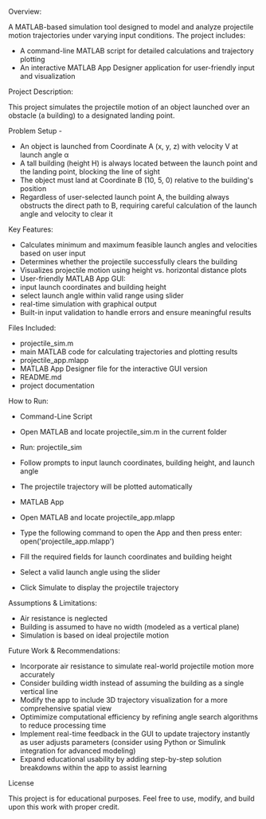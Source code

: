 Overview:

A MATLAB-based simulation tool designed to model and analyze projectile motion trajectories under varying input conditions. The project includes:
- A command-line MATLAB script for detailed calculations and trajectory plotting
- An interactive MATLAB App Designer application for user-friendly input and visualization

Project Description:

This project simulates the projectile motion of an object launched over an obstacle (a building) to a designated landing point.

Problem Setup - 
- An object is launched from Coordinate A (x, y, z) with velocity V at launch angle α
- A tall building (height H) is always located between the launch point and the landing point, blocking the line of sight
- The object must land at Coordinate B (10, 5, 0) relative to the building's position
- Regardless of user-selected launch point A, the building always obstructs the direct path to B, requiring careful calculation of the launch angle and velocity to clear it

Key Features:

- Calculates minimum and maximum feasible launch angles and velocities based on user input
- Determines whether the projectile successfully clears the building
- Visualizes projectile motion using height vs. horizontal distance plots
- User-friendly MATLAB App GUI:
-   input launch coordinates and building height
-   select launch angle within valid range using slider
-   real-time simulation with graphical output 
- Built-in input validation to handle errors and ensure meaningful results

Files Included:

- projectile_sim.m
-   main MATLAB code for calculating trajectories and plotting results 
- projectile_app.mlapp
-   MATLAB App Designer file for the interactive GUI version
- README.md
-   project documentation

How to Run:

- Command-Line Script
-   Open MATLAB and locate projectile_sim.m in the current folder
-   Run: projectile_sim
-   Follow prompts to input launch coordinates, building height, and launch angle
-   The projectile trajectory will be plotted automatically

- MATLAB App
-   Open MATLAB and locate projectile_app.mlapp
-   Type the following command to open the App and then press enter: open('projectile_app.mlapp')
-   Fill the required fields for launch coordinates and building height
-   Select a valid launch angle using the slider
-   Click Simulate to display the projectile trajectory

Assumptions & Limitations:

- Air resistance is neglected
- Building is assumed to have no width (modeled as a vertical plane)
- Simulation is based on ideal projectile motion

Future Work & Recommendations:

- Incorporate air resistance to simulate real-world projectile motion more accurately
- Consider building width instead of assuming the building as a single vertical line
- Modify the app to include 3D trajectory visualization for a more comprehensive spatial view
- Optimimize computational efficiency by refining angle search algorithms to reduce processing time
- Implement real-time feedback in the GUI to update trajectory instantly as user adjusts parameters (consider using Python or Simulink integration for advanced modeling)
- Expand educational usability by adding step-by-step solution breakdowns within the app to assist learning

License 

This project is for educational purposes. Feel free to use, modify, and build upon this work with proper credit. 
